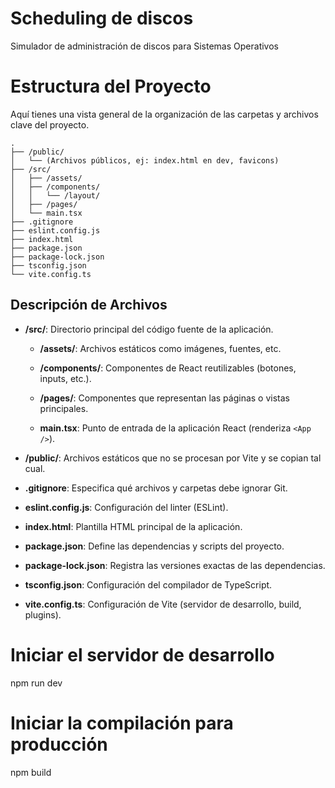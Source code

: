 # Scheduling de discos

Simulador de administración de discos para Sistemas Operativos

# Estructura del Proyecto

Aquí tienes una vista general de la organización de las carpetas y archivos clave del proyecto.

```
.
├── /public/
│   └── (Archivos públicos, ej: index.html en dev, favicons)
├── /src/
│   ├── /assets/
│   ├── /components/
│   │   └── /layout/
│   ├── /pages/
│   └── main.tsx
├── .gitignore
├── eslint.config.js
├── index.html
├── package.json
├── package-lock.json
├── tsconfig.json
└── vite.config.ts

```

## Descripción de Archivos

* **/src/**: Directorio principal del código fuente de la aplicación.

  * **/assets/**: Archivos estáticos como imágenes, fuentes, etc.

  * **/components/**: Componentes de React reutilizables (botones, inputs, etc.).

  * **/pages/**: Componentes que representan las páginas o vistas principales.

  * **main.tsx**: Punto de entrada de la aplicación React (renderiza `<App />`).

* **/public/**: Archivos estáticos que no se procesan por Vite y se copian tal cual.

* **.gitignore**: Especifica qué archivos y carpetas debe ignorar Git.

* **eslint.config.js**: Configuración del linter (ESLint).

* **index.html**: Plantilla HTML principal de la aplicación.

* **package.json**: Define las dependencias y scripts del proyecto.

* **package-lock.json**: Registra las versiones exactas de las dependencias.

* **tsconfig.json**: Configuración del compilador de TypeScript.

* **vite.config.ts**: Configuración de Vite (servidor de desarrollo, build, plugins).


# Iniciar el servidor de desarrollo
npm run dev

# Iniciar la compilación para producción
npm build